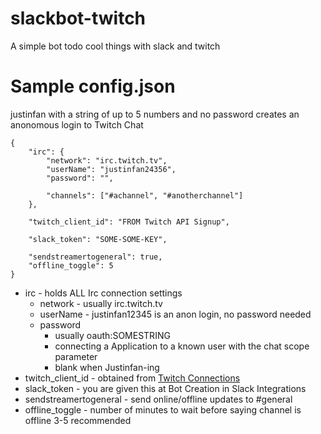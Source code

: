 # slackbot-twitch
A simple bot todo cool things with slack and twitch

# Sample config.json

justinfan with a string of up to 5 numbers and no password creates an anonomous login to Twitch Chat

```
{
    "irc": {
        "network": "irc.twitch.tv",
        "userName": "justinfan24356",
        "password": "",

        "channels": ["#achannel", "#anotherchannel"]
    },

    "twitch_client_id": "FROM Twitch API Signup",

    "slack_token": "SOME-SOME-KEY",

    "sendstreamertogeneral": true,
    "offline_toggle": 5
}
```

  - irc - holds ALL Irc connection settings
    - network - usually irc.twitch.tv
    - userName - justinfan12345 is an anon login, no password needed
    - password
      - usually oauth:SOMESTRING
      - connecting a Application to a known user with the chat scope parameter
      - blank when Justinfan-ing
  - twitch_client_id - obtained from [Twitch Connections](http://www.twitch.tv/settings/connections)
  - slack_token - you are given this at Bot Creation in Slack Integrations
  - sendstreamertogeneral - send online/offline updates to #general
  - offline_toggle - number of minutes to wait before saying channel is offline 3-5 recommended
